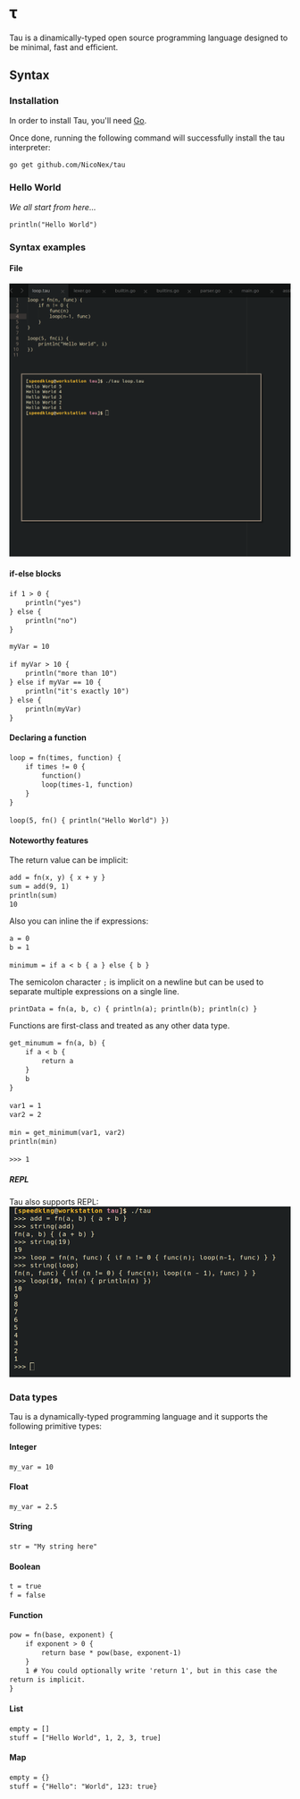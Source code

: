 # τ

Tau is a dinamically-typed open source programming language designed to be minimal, fast and efficient.

## Syntax

### Installation
In order to install Tau, you'll need [Go](https://golang.org/).

Once done, running the following command will successfully install the tau interpreter:
```bash
go get github.com/NicoNex/tau
```

### Hello World
_We all start from here..._
```
println("Hello World")
```

### Syntax examples

#### File
![file](./images/taufile.png)

#### if-else blocks

```
if 1 > 0 {
	println("yes")
} else {
	println("no")
}
```

```
myVar = 10

if myVar > 10 {
	println("more than 10")
} else if myVar == 10 {
	println("it's exactly 10")
} else {
	println(myVar)
}
```

#### Declaring a function
```
loop = fn(times, function) {
	if times != 0 {
		function()
		loop(times-1, function)
	}
}

loop(5, fn() { println("Hello World") })
```

#### Noteworthy features
The return value can be implicit:
```
add = fn(x, y) { x + y }
sum = add(9, 1)
println(sum)
10
```

Also you can inline the if expressions:
```
a = 0
b = 1

minimum = if a < b { a } else { b }
```

The semicolon character `;` is implicit on a newline but can be used to separate multiple expressions on a single line.
```
printData = fn(a, b, c) { println(a); println(b); println(c) }
```

Functions are first-class and treated as any other data type.
```
get_minumum = fn(a, b) {
	if a < b {
		return a
	}
	b
}

var1 = 1
var2 = 2

min = get_minimum(var1, var2)
println(min)

>>> 1
```

##### REPL
Tau also supports REPL:
![repl](./images/tauloop.png)

### Data types
Tau is a dynamically-typed programming language and it supports the following primitive types:

#### Integer
```
my_var = 10
```

#### Float
```
my_var = 2.5
```

#### String
```
str = "My string here"
```

#### Boolean
```
t = true
f = false
```

#### Function
```
pow = fn(base, exponent) {
	if exponent > 0 {
		return base * pow(base, exponent-1)
	}
	1 # You could optionally write 'return 1', but in this case the return is implicit.
}
```

#### List
```
empty = []
stuff = ["Hello World", 1, 2, 3, true]
```

#### Map
```
empty = {}
stuff = {"Hello": "World", 123: true}
```
